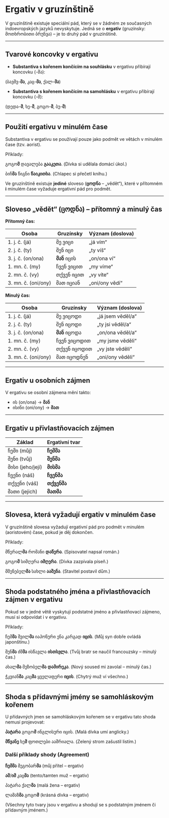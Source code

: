 # Ergativ v gruzínštině

V gruzínštině existuje speciální pád, který se v žádném ze současných indoevropských jazyků nevyskytuje. Jedná se o **ergativ** (gruzínsky: მოთხრობითი ბრუნვა) – je to druhý pád v gruzínštině.

---

## Tvarové koncovky v ergativu

- **Substantiva s kořenem končícím na souhlásku** v ergativu přibírají koncovku (-მა):  

(ბავშვ-**მა**, კაც-**მა**, ქალ-**მა**)

- **Substantiva s kořenem končícím na samohlásku** v ergativu přibírají koncovku (-მ):  

(დედა-**მ**, ხე-**მ**, გოგო-**მ**, ბუ-**მ**)

---

## Použití ergativu v minulém čase

Substantiva v ergativu se používají pouze jako podmět ve větách v minulém čase (tzv. aorist).  

Příklady:

გოგო**მ** დავალება **გააკეთა**. (Dívka si udělala domácí úkol.)

ბიჩ**მა** წიგნი **წაიკითხა**. (Chlapec si přečetl knihu.)

Ve gruzínštině existuje **jediné** sloveso (**ცოდნა** – „vědět“), které v přítomném **i** minulém čase vyžaduje ergativní pád pro podmět.

---

## Sloveso „vědět“ (ცოდნა) – přítomný a minulý čas

**Přítomný čas:**

| Osoba                   | Gruzínsky  | Význam (doslova)    |
|-------------------------|------------|----------------------|
| 1. j. č. (já)          | მე ვიცი    | „já vím“            |
| 2. j. č. (ty)          | შენ იცი    | „ty víš“            |
| 3. j. č. (on/ona)      | **მან** იცის    | „on/ona ví“         |
| 1. mn. č. (my)         | ჩვენ ვიცით | „my víme“           |
| 2. mn. č. (vy)         | თქვენ იცით | „vy víte“           |
| 3. mn. č. (oni/ony)    | მათ იციან   | „oni/ony vědí“      |

**Minulý čas:**

| Osoba                   | Gruzínsky    | Význam (doslova)      |
|-------------------------|--------------|------------------------|
| 1. j. č. (já)          | მე ვიცოდი    | „já jsem věděl/a“      |
| 2. j. č. (ty)          | შენ იცოდი    | „ty jsi věděl/a“       |
| 3. j. č. (on/ona)      | **მან** იცოდა     | „on/ona věděl/a“       |
| 1. mn. č. (my)         | ჩვენ ვიცოდით | „my jsme věděli“       |
| 2. mn. č. (vy)         | თქვენ იცოდით | „vy jste věděli“       |
| 3. mn. č. (oni/ony)    | მათ იცოდნენ   | „oni/ony věděli“       |

---

## Ergativ u osobních zájmen

V ergativu se osobní zájmena mění takto:  

- ის (on/ona) → **მან**  
- ისინი (oni/ony) → **მათ**

---

## Ergativ u přivlastňovacích zájmen

| Základ  | Ergativní tvar |
|---------|----------------|
| ჩემი (můj)      | **ჩემმა**      |
| შენი (tvůj)     | **შენმა**      |
| მისი (jeho/její)| **მისმა**      |
| ჩვენი (náš)     | **ჩვენმა**     |
| თქვენი (váš)    | **თქვენმა**     |
| მათი (jejich)   | **მათმა**      |

---

## Slovesa, která vyžadují ergativ v minulém čase

V gruzínštině slovesa vyžadují ergativní pád pro podmět v minulém (aoristovém) čase, pokud je děj dokončen.

Příklady:

მწერალ**მა** რომანი **დაწერა**. (Spisovatel napsal román.)

გოგო**მ** სიმღერა **იმღერა**. (Dívka zazpívala píseň.)

მშენებელ**მა** სახლი **ააშენა**. (Stavitel postavil dům.)

---

## Shoda podstatného jména a přivlastňovacích zájmen v ergativu

Pokud se v jedné větě vyskytují podstatné jméno a přivlastňovací zájmeno, musí si odpovídat i v ergativu.

Příklady:

ჩემ**მა** შვილ**მა** იაპონური ენა კარგად **იცის**. (Můj syn dobře ovládá japonštinu.)

შენ**მა** ძმ**მა** ისწავლა **ისთსვლა**. (Tvůj bratr se naučil francouzsky – minulý čas.)

ახალ**მა** მეზობელ**მა** **დამირეკა**. (Nový soused mi zavolal – minulý čas.)

ჭკვიან**მა** კაც**მა** ყველაფერი **იცის**. (Chytrý muž ví všechno.)

---

## Shoda s přídavnými jmény se samohláskovým kořenem

U přídavných jmen se samohláskovým kořenem se v ergativu tato shoda nemusí projevovat:

**პატარა** გოგო**მ** ინგლისური იცის. (Malá dívka umí anglicky.)

**მწვანე** ხე**მ** ფოთლები ააშრიალა. (Zelený strom zašustil listím.)

### Další příklady shody (Agreement)

**ჩემმა** მეგობარ**მა** (můj přítel – ergativ)

**ამ**/**იმ** კაც**მა** (tento/tamten muž – ergativ)

პატარა ქალ**მა** (malá žena – ergativ)

ლამაზ**მა** გოგო**მ** (krásná dívka – ergativ)

(Všechny tyto tvary jsou v ergativu a shodují se s podstatným jménem či přídavným jménem.)
